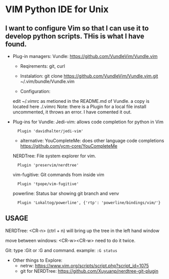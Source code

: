 # VIM Python IDE for Unix

## I want to configure Vim so that I can use it to develop python scripts. THis is what I have found.

* Plug-in managers:
Vundle: https://github.com/VundleVim/Vundle.vim
    - Reqirements: git, curl

    - Instalation:
    git clone https://github.com/VundleVim/Vundle.vim.git ~/.vim/bundle/Vundle.vim

    - Configuration:

    edit ~/.vimrc as metioned in the README.md of Vundle. a copy is located here ./.vimrc
    Note: there is a Plugin for a local file install uncommented, it throws an error. I have comented it out.

* Plug-ins for Vundle:
    Jedi-vim:
        allows code completion for python in Vim

        Plugin 'davidhalter/jedi-vim'

    - alternative: YouCompleteMe: does other language code completions
        https://github.com/ycm-core/YouCompleteMe

    NERDTree:
        File system explorer for vim.

        Plugin 'preservim/nerdtree'

    vim-fugitive:
        Git commands from inside vim

        Plugin 'tpope/vim-fugitive'

    powerline:
        Status bar showing git branch and venv
        
        Plugin 'Lokaltog/powerline', {'rtp': 'powerline/bindings/vim/'}

## USAGE
NERDTree: \<CR-n\> (ctrl + n) will bring up the tree in the left hand window

move between windows: \<CR-w\>\<CR-w\>  need to do it twice. 

Git: type :Git or :G and command. example: `:G status` 

- Other things to Explore:
    * netrw: https://www.vim.org/scripts/script.php?script_id=1075
    * git for NERDTree: https://github.com/Xuyuanp/nerdtree-git-plugin
